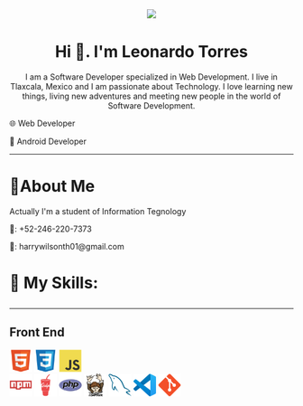 <div id="header" align="center">
  <img src="https://media.giphy.com/media/JqmupuTVZYaQX5s094/giphy.gif" width="200">
  <h1>Hi 👋. I'm <span color="#0000ff">Leonardo Torres</span></h1>
  <p align="center">
    I am a Software Developer specialized in Web Development. I live in Tlaxcala, Mexico and I am passionate about Technology. 
    I love learning new things, living new adventures and meeting new people in the world of Software Development.
  <p>
</div>
<div>
  <p>🌐 Web Developer</p>
  <p>📱 Android Developer</p>
</div>
<hr>
<div id="about">
  <div>
    <h1>👤About Me</h3>
    <p>Actually I'm a student of Information Tegnology</p>
    <p>📲: +52-246-220-7373</p>
    <p>📧: harrywilsonth01@gmail.com</p>
  </div>
  <div>
    <h1>🧠 My Skills:</p>
      <hr>
      <h2>Front End</h2>
      <div id="front">
        <img src="https://github.com/devicons/devicon/blob/master/icons/html5/html5-original.svg" width="40" height="40">
        <img src="https://github.com/devicons/devicon/blob/master/icons/css3/css3-original.svg" width="40" height="40">
        <img src="https://github.com/devicons/devicon/blob/master/icons/javascript/javascript-original.svg" width="40" height="40"
          <img src="https://github.com/devicons/devicon/blob/master/icons/sass/sass-original.svg" width="40" height="40">
      </div>
    <div id="images">
      <img src="https://github.com/devicons/devicon/blob/master/icons/npm/npm-original-wordmark.svg" width="40" height="40">
      <img src="https://github.com/devicons/devicon/blob/master/icons/gulp/gulp-plain.svg" width="40" height="40">
      <img src="https://github.com/devicons/devicon/blob/master/icons/php/php-original.svg" width="40" height="40">
      <img src="https://github.com/devicons/devicon/blob/master/icons/composer/composer-original.svg" width="40" height="40">
      <img src="https://github.com/devicons/devicon/blob/master/icons/mysql/mysql-original.svg" width="40" height="40">
      <img src="https://github.com/devicons/devicon/blob/master/icons/vscode/vscode-original.svg" width="40" height="40">
      <img src="https://github.com/devicons/devicon/blob/master/icons/git/git-original.svg" width="40" height="40">
    </div>
  </div>
</div>
